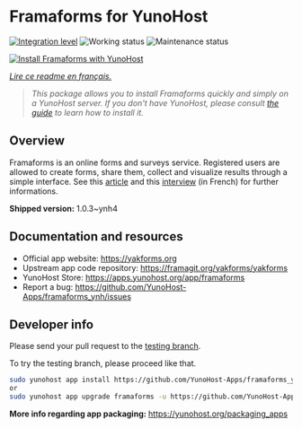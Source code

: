 <!--
N.B.: This README was automatically generated by https://github.com/YunoHost/apps/tree/master/tools/readme_generator
It shall NOT be edited by hand.
-->

# Framaforms for YunoHost

[![Integration level](https://dash.yunohost.org/integration/framaforms.svg)](https://dash.yunohost.org/appci/app/framaforms) ![Working status](https://ci-apps.yunohost.org/ci/badges/framaforms.status.svg) ![Maintenance status](https://ci-apps.yunohost.org/ci/badges/framaforms.maintain.svg)

[![Install Framaforms with YunoHost](https://install-app.yunohost.org/install-with-yunohost.svg)](https://install-app.yunohost.org/?app=framaforms)

*[Lire ce readme en français.](./README_fr.md)*

> *This package allows you to install Framaforms quickly and simply on a YunoHost server.
If you don't have YunoHost, please consult [the guide](https://yunohost.org/#/install) to learn how to install it.*

## Overview

Framaforms is an online forms and surveys service. Registered users are allowed to create forms, share them, collect and visualize results through a simple interface.
See this [article](https://framablog.org/2016/10/05/framaforms-noffrez-plus-les-reponses-que-vous-collectez-a-google/) and this [interview](https://framablog.org/2016/10/05/en-savoir-un-peu-plus-sur-le-projet-framaforms/) (in French) for further informations.

**Shipped version:** 1.0.3~ynh4
## Documentation and resources

- Official app website: <https://yakforms.org>
- Upstream app code repository: <https://framagit.org/yakforms/yakforms>
- YunoHost Store: <https://apps.yunohost.org/app/framaforms>
- Report a bug: <https://github.com/YunoHost-Apps/framaforms_ynh/issues>

## Developer info

Please send your pull request to the [testing branch](https://github.com/YunoHost-Apps/framaforms_ynh/tree/testing).

To try the testing branch, please proceed like that.

```bash
sudo yunohost app install https://github.com/YunoHost-Apps/framaforms_ynh/tree/testing --debug
or
sudo yunohost app upgrade framaforms -u https://github.com/YunoHost-Apps/framaforms_ynh/tree/testing --debug
```

**More info regarding app packaging:** <https://yunohost.org/packaging_apps>
